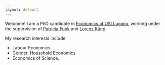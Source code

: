 ```yaml
---
layout: default
---
```


Welcome! I am a PhD candidate in [Economics at USI Lugano](https://idep.usi.ch/), working under the supervision of [Patricia Funk](https://sites.google.com/site/patriciafelicitasfunk/patricia-funks-research-webpage) and [Lorenz Küng](https://lorenzkueng.droppages.com/). 

My research interests include 
- Labour Economics
- Gender, Household Economics 
- Economics of Science.

